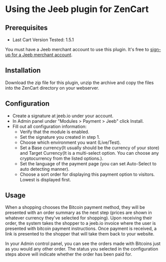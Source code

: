 # Using the Jeeb plugin for ZenCart

## Prerequisites

* Last Cart Version Tested: 1.5.1

You must have a Jeeb merchant account to use this plugin.  It's free to [sign-up for a Jeeb merchant account](https://jeeb.io/home).

## Installation

Download the zip file for this plugin, unzip the archive and copy the files into the ZenCart directory on your webserver.

## Configuration

* Create a signature at jeeb.io under your account.
* In Admin panel under "Modules > Payment > Jeeb" click Install.
* Fill out all configuration information:
  * Verify that the module is enabled.
  * Set the signature you created in step 1.
  * Choose which environment you want (Live/Test).
  * Set a Base currency(It usually should be the currency of your store) and Target Currency(It is a multi-select option. You can choose any cryptocurrency from the listed options.).
  * Set the language of the payment page (you can set Auto-Select to auto detecting manner).
  * Choose a sort order for displaying this payment option to visitors.  Lowest is displayed first.<br />

## Usage

When a shopping chooses the Bitcoin payment method, they will be presented with an order summary as the next step (prices are shown in whatever currency they've selected for shopping). Upon receiving their order, the system takes the shopper to a jeeb.io invoice where the user is presented with bitcoin payment instructions.  Once payment is received, a link is presented to the shopper that will take them back to your website.

In your Admin control panel, you can see the orders made with Bitcoins just as you would any other order.  The status you selected in the configuration steps above will indicate whether the order has been paid for.  
